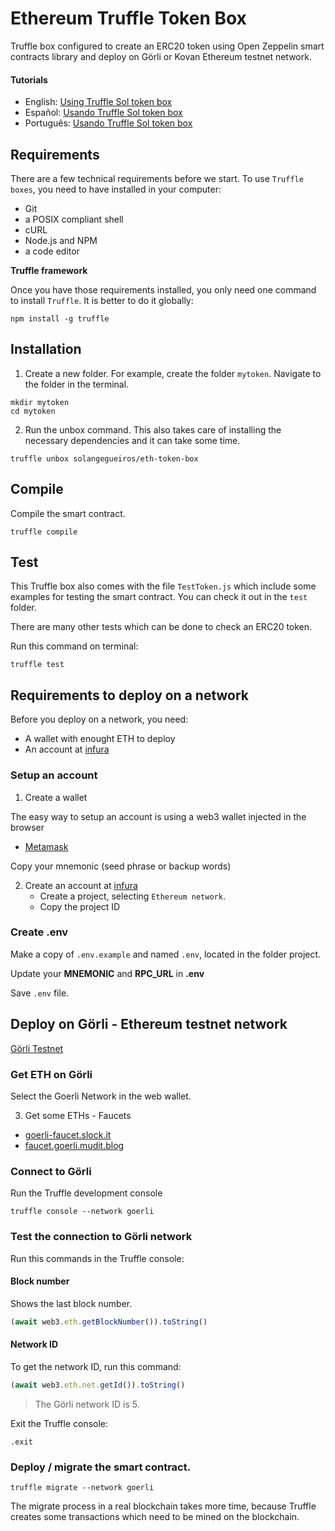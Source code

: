 # Ethereum Truffle Token Box

Truffle box configured to create an ERC20 token using Open Zeppelin smart contracts library and deploy on Görli or Kovan Ethereum testnet network.

#### Tutorials

- English:
[Using Truffle Sol token box](https://ethereum.solange.dev/#/en/truffle/box-token)
- Español: 
[Usando Truffle Sol token box](https://ethereum.solange.dev/#/es/truffle/box-token)
- Português:
[Usando Truffle Sol token box](https://ethereum.solange.dev/#/pt/truffle/box-token)

## Requirements

There are a few technical requirements before we start. 
To use `Truffle boxes`, you need to have installed in your computer:

- Git
- a POSIX compliant shell
- cURL
- Node.js and NPM
- a code editor

**Truffle framework**

Once you have those requirements installed, you only need one command to install `Truffle`.
It is better to do it globally:

```shell
npm install -g truffle
```

## Installation

1. Create a new folder. 
For example, create the folder `mytoken`.
Navigate to the folder in the terminal.

```shell
mkdir mytoken
cd mytoken
```

2. Run the unbox command. 
This also takes care of installing the necessary dependencies and it can take some time.

```shell
truffle unbox solangegueiros/eth-token-box
```

## Compile

Compile the smart contract. 

```shell
truffle compile
```

## Test

This Truffle box also comes with the file `TestToken.js` which include some examples for testing the smart contract. 
You can check it out in the `test` folder.

There are many other tests which can be done to check an ERC20 token.

Run this command on terminal:

```shell
truffle test
```

## Requirements to deploy on a network

Before you deploy on a network, you need:

- A wallet with enought ETH to deploy
- An account at [infura](https://infura.io/)

### Setup an account

1. Create a wallet

The easy way to setup an account is using a web3 wallet injected in the browser
- [Metamask](https://metamask.io/)

Copy your mnemonic (seed phrase or backup words)

2. Create an account at [infura](https://infura.io/)
   - Create a project, selecting `Ethereum network`.
   - Copy the project ID

### Create .env

Make a copy of `.env.example` and named `.env`, located in the folder project.

Update your **MNEMONIC** and **RPC_URL** in **.env**

Save `.env` file.

## Deploy on Görli - Ethereum testnet network

[Görli Testnet](https://goerli.net/)

### Get ETH on Görli

Select the Goerli Network in the web wallet.

3. Get some ETHs - Faucets
- [goerli-faucet.slock.it](https://goerli-faucet.slock.it/)
- [faucet.goerli.mudit.blog](https://faucet.goerli.mudit.blog/)

### Connect to Görli

Run the Truffle development console 

```shell
truffle console --network goerli
```

### Test the connection to Görli network

Run this commands in the Truffle console:

#### Block number
Shows the last block number.

```javascript
(await web3.eth.getBlockNumber()).toString()
```
#### Network ID

To get the network ID, run this command:

```javascript
(await web3.eth.net.getId()).toString()
```

> The Görli network ID is 5.

Exit the Truffle console:

```shell
.exit
```

### Deploy /  migrate the smart contract. 

```shell
truffle migrate --network goerli
```

The migrate process in a real blockchain takes more time, because Truffle creates some transactions which need to be mined on the blockchain.
